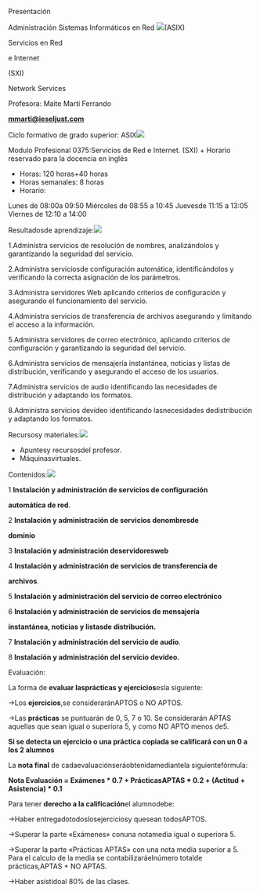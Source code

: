 ﻿Presentación

Administración Sistemas Informáticos en Red ![](Aspose.Words.edb25b20-0678-495e-8726-8dc6eae329e3.001.png)(ASIX)

Servicios en Red 

e Internet 

(SXI)

Network Services

Profesora: Maite Martí Ferrando

**mmarti@ieseljust.com**

Ciclo formativo de grado superior: ASIX![](Aspose.Words.edb25b20-0678-495e-8726-8dc6eae329e3.001.png)

Modulo Profesional 0375:Servicios de Red e Internet. (SXI) + Horario reservado para la docencia en inglés

- Horas: 120 horas+40 horas
- Horas semanales: 8 horas
- Horario:

Lunes de 08:00a 09:50 Miércoles de 08:55 a 10:45 Juevesde 11:15 a 13:05 Viernes de 12:10 a 14:00

Resultadosde aprendizaje:![](Aspose.Words.edb25b20-0678-495e-8726-8dc6eae329e3.001.png)

1.Administra servicios de resolución de nombres, analizándolos y garantizando la seguridad del servicio.

2.Administra serviciosde configuración automática, identificándolos y verificando la correcta asignación de los parámetros.

3.Administra servidores Web aplicando criterios de configuración y asegurando el funcionamiento del servicio.

4.Administra servicios de transferencia de archivos asegurando y limitando el acceso a la información.

5.Administra servidores de correo electrónico, aplicando criterios de configuración y garantizando la seguridad del servicio.

6.Administra servicios de mensajería instantánea, noticias y listas de distribución, verificando y asegurando el acceso de los usuarios.

7.Administra servicios de audio identificando las necesidades de distribución y adaptando los formatos.

8.Administra servicios devídeo identificando lasnecesidades dedistribución y adaptando los formatos.

Recursosy materiales:![](Aspose.Words.edb25b20-0678-495e-8726-8dc6eae329e3.001.png)

- Apuntesy recursosdel profesor.
- Máquinasvirtuales.

Contenidos:![](Aspose.Words.edb25b20-0678-495e-8726-8dc6eae329e3.001.png)

1 **Instalación y administración de servicios de configuración**

**automática de red**.

2 **Instalación y administración de servicios denombresde**

**dominio**

3 **Instalación y administración deservidoresweb**

4 **Instalación y administración de servicios de transferencia de**

**archivos**.

5 **Instalación y administración del servicio de correo electrónico**

6 **Instalación y administración de servicios de mensajería**

**instantánea, noticias y listasde distribución.**

7 **Instalación y administración del servicio de audio**.

8 **Instalación y administración del servicio devídeo.**

Evaluación:

La forma de **evaluar lasprácticas y ejercicios**esla siguiente:

→Los **ejercicios**,se consideraránAPTOS o NO APTOS.

→Las **prácticas** se puntuarán de 0, 5, 7 o 10. Se considerarán APTAS aquellas que sean igual o superiora 5, y como NO APTO menos de5.

**Si se detecta un ejercicio o una práctica copiada se calificará con un 0 a los 2 alumnos**

La **nota final** de cadaevaluaciónseráobtenidamediantela siguientefórmula:

**Nota Evaluación = Exámenes \* 0.7 + PrácticasAPTAS \* 0.2 + (Actitud + Asistencia) \* 0.1**

Para tener **derecho a la calificación**el alumnodebe:

→Haber entregadotodoslosejerciciosy quesean todosAPTOS.

→Superar la parte «Exámenes» conuna notamedia igual o superiora 5.

→Superar la parte «Prácticas APTAS» con una nota media superior a 5. Para el calculo de la media se contabilizaráelnúmero totalde prácticas,APTAS + NO APTAS.

→Haber asistidoal 80% de las clases.
